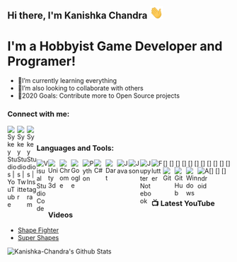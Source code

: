 ## Hi there, I'm Kanishka Chandra <img src="https://github.com/Kanishka-Chandra/Kanishka-Chandra/blob/master/Images/wave.gif" width="30px">


# I'm a Hobbyist Game Developer and Programer!
- 🌱I’m currently learning everything
- 👯I’m also looking to collaborate with others
- 🥅2020 Goals: Contribute more to Open Source projects

### Connect with me:

[<img align="left" alt="Sykey Studios | YouTube" width="22px" src="https://cdn.jsdelivr.net/npm/simple-icons@v3/icons/youtube.svg" />][youtube]
[<img align="left" alt="Sykey Studios | Twitter" width="22px" src="https://cdn.jsdelivr.net/npm/simple-icons@v3/icons/twitter.svg" />][twitter]
[<img align="left" alt="Sykey Studios | Instagram" width="22px" src="https://cdn.jsdelivr.net/npm/simple-icons@v3/icons/instagram.svg" />][instagram]

<br />

### Languages and Tools:

[<img align="left" alt="Visual Studio Code" width="26px" src="https://cdn.jsdelivr.net/gh/github/explore/topics/visual-studio-code/visual-studio-code.png" />]
[<img align="left" alt="Unity 3d" width="26px" src="https://cdn.jsdelivr.net/gh/github/explore/topics/unity/unity.png" />]
[<img align="left" alt="Chrome" width="26px" src="https://cdn.jsdelivr.net/gh/github/explore/topics/chrome/chrome.png" />]
[<img align="left" alt="Google" width="26px" src="https://cdn.jsdelivr.net/gh/github/explore/topics/google/google.png" />]
[<img align="left" alt="Python" width="26px" src="https://cdn.jsdelivr.net/gh/github/explore/topics/python/python.png" />]
[<img align="left" alt="C#" width="26px" src="https://cdn.jsdelivr.net/gh/github/explore/topics/csharp/csharp.png" />]
[<img align="left" alt="Dart" width="26px" src="https://cdn.jsdelivr.net/gh/github/explore/topics/dart/dart.png" />]
[<img align="left" alt="Java" width="26px" src="https://cdn.jsdelivr.net/gh/github/explore/topics/java/java.png" />]
[<img align="left" alt="Json" width="26px" src="https://cdn.jsdelivr.net/gh/github/explore/topics/json/json.png" />]
[<img align="left" alt="Jupyter Notebook" width="26px" src="https://cdn.jsdelivr.net/gh/github/explore/topics/jupyter-notebook/jupyter-notebook.png" />]
[<img align="left" alt="Flutter" width="26px" src="https://cdn.jsdelivr.net/gh/github/explore/topics/flutter/flutter.png" />]
[<img align="left" alt="Git" width="26px" src="https://cdn.jsdelivr.net/gh/github/explore/topics/git/git.png" />]
[<img align="left" alt="GitHub" width="26px" src="https://cdn.jsdelivr.net/gh/github/explore/topics/github/github.png" />]
[<img align="left" alt="Windows" width="26px" src="https://cdn.jsdelivr.net/gh/github/explore/topics/windows/windows.png" />]
[<img align="left" alt="Android" width="26px" src="https://cdn.jsdelivr.net/gh/github/explore/topics/android/android.png" />](https://cdn.jsdelivr.net/gh/github/explore/topics/android/android.png)

<br />

### 📺 Latest YouTube Videos
<!-- YOUTUBE:START -->
- [Shape Fighter](https://www.youtube.com/watch?v=L2JX4JxJGxc)
- [Super Shapes](https://www.youtube.com/watch?v=UHp5rATI5U4)
<!-- YOUTUBE:END -->

<img align="left" alt="Kanishka-Chandra's Github Stats" src="https://github-readme-stats.vercel.app/api?username=Kanishka-Chandra&show_icons=true&hide_border=true&theme=tokyonight" />

[twitter]: https://twitter.com/StudiosSykey
[youtube]: https://www.youtube.com/channel/UCYxq9F0dj0_C43zl2tFbX2g
[instagram]: https://www.instagram.com/sykeystudios/
